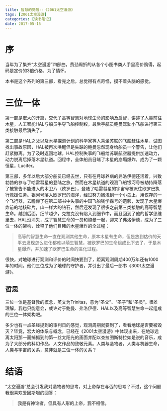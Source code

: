 ```yaml
---
title: 智慧的觉醒--《2061太空漫游》
tags: [2061太空漫游]
categories: [读书笔记]
date: 2017-05-15
---
```


# 序
当年为了集齐“太空漫游”四部曲，费劲周折的从各个小图书商人手里高价购得，起码是定价的3倍价格，为了情怀。

本书是这个系列的第三部，看完之后，总觉得有点奇怪，摸不着头脑的感觉。

# 三位一体
第一部是宏大的开篇，交代了高等智慧对地球生命的影响及启智，讲述了人类前往木星，人工智能HAL与船员争夺飞船控制权，最后宇航员鲍曼驾驶小飞船进行第三类接触最后消失了。
<!-- more -->
第二部是HAL之父以及木星探测计划的科学家等人乘坐苏联的飞船赶往木星，试图找出事故原因，HAL被再次唤醒但是失踪的鲍曼忽然现身给船员一个警告，让他们赶紧撤离。为了及时返回地球，HAL控制失事的飞船给苏联航空器提供加速动力，动力脱离后掉落木星轨道。回程中，全体船员目睹了木星的崩塌爆炸，成为了一颗恒星，Lucifer。

第三部，多年以后大部分船员已经去世，只有在月球养病的弗洛伊德还活着，兴致勃勃的参与了哈雷彗星的登陆之旅，然而在木星轨道的观测飞船银河号被劫持降落了被警告不能进入的木卫八（欧罗巴），登陆了哈雷彗星的宇宙号被派往欧罗巴执行救援任务。银河号落入欧罗巴的海洋，经过努力搁浅到一个小岛上，用仅存的一个飞行器，去瞻仰了在第二部书中失事的中国飞船钱学森号的遗骸，发现了木星爆炸前的地核碎片，山一样大的钻石，然后还发现了很多之前第三类接触的高等智慧生命。越到后面，细节越少，克拉克没有陷入到细节中，而且回到了他的哲学思维里去，HAL没消失，成了智慧生命的一员和鲍曼一起，迎来了弗洛伊德，成为了三位一体的架构，诠释了他们目睹的木星爆炸的全过程：
>高等的智慧生命一直在观测其他生命，原本木星有生命，但是放到估价的天平去发现怎么进化都难以萌生智慧，被欧罗巴的生命组成比下去了，于是木星爆炸，并加速了欧罗巴生命的进化过程。

很快，对地球进行观测和评价的时间快要到了，距离观测周期400万年还有1000年的时间。他们三位成为了地球的守护者，并引出了最后一部书《3001太空漫游》。

## 哲思
三位一体是基督教的概念，英文为Trinitas，意为“圣父”、“圣子”和“圣灵”。很难理解，我也只能意会，或许对于鲍曼、弗洛伊德、HAL以及高等智慧生命一起组成的三位一体架构吧。

多少也有一点圣经提到的审判日的感觉，观测周期就要到了，看看地球是否要被毁灭？毕竟，宏大的体系与概念，已经在《2001太空漫游》中体现出来，在地球远离太阳那一面捕抓到的第一丝太阳光的画面并配以查拉图斯特拉如是说的音乐，成为了大部分的科幻作品、人文作品的致敬元素。人类与造物者，人类与机器生命，人类与宇宙的关系，莫非就是三位一体的关系？

# 结语
“太空漫游”总会引发我对造物者的思考，对上帝存在与否的思考？不过，这个问题我很喜欢爱因斯坦的回答：
>**我是有神论者，但具有人形的上帝，我不相信。**
